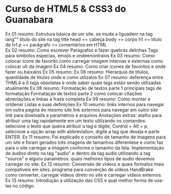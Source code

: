 # Curso de HTML5 &  CSS3 do Guanabara

Ex 01 resumo:
    Estrutura básica de um site.
    se muda a liguadem na tag lang""
    titulo do site na tag title
    head == cabeça
    body == corpo
    h1 == titulo de lv1
    p == parágrafo
    <!-- --> == comentários em HTML  
Ex 02 resumo:
   Como escrever Parágrafos e fazer quebras delinhas
   Tags para simbolos especias, emojis e ondeenontralos
Ex 03 resumo:
   Como colocar icone de favorito
   como carregar imagem internas e externas
   como colocar ulr da imagem
Ex 04 resumo:
   Como criar icones de favoritos e onde fazer ou baixalos
Ex 05 resumo:
Ex 06 resumo:
   Hierarquia de titulos, quantidade de titulos
   onde e como utlizalos
Ex 07 resumo:
   deferença entre THML4 e 5
   tags obsolatas e onde saber quais tags estâo sendo utilizadas atualmente
Ex 08 resumo:
   Formatação de textos parte 1
      principais tags de formatação
   Formatação de textos parte 2
      como colocar citações abreviações e linkas a fraze completa
Ex 09 resumo:
   Como montar e ortdenar Listas e suas definições
Ex 10 resumo:
   links internos para navegar em outra pagina do mesmo site
   link externos para navegar em outro site
   link para dowloads e parametros e arquivos
Anotações extras:
   atalho para atribuir uma tag rapidamente em um texto utilizando os comandos:
   selecione o texto que queira atribuir a tag e digite, Control + Alt + p, selecione a opção wrap with abbreviation, digite a tag que deseja e parte ENTER.
Ex 11 resumo:
   Foi explicado o conseito de tamanho de imagens para um site e foram gerados três imagens de tamanhos diferentese e como faz para o site carregar a imagem conforme o tamanho da tela.
   Implementação de áudios direto na tag "audio" e dentro da tag audio utilizando a tag "source"
   e alguns parametros.
   quais melhores tipos de audio devemos carregar no site.
Ex 12 resumo:
   Conversão de videos e quais formatos mais compatíveis em sites.
   programa para converção de videos HandBrake
   como cenverter, carregar videos direto no site e carregar videos externos.
Ex 13 resumo:
   Introdução a utilização das CSS e qual melhor forma de usa-las no código.
